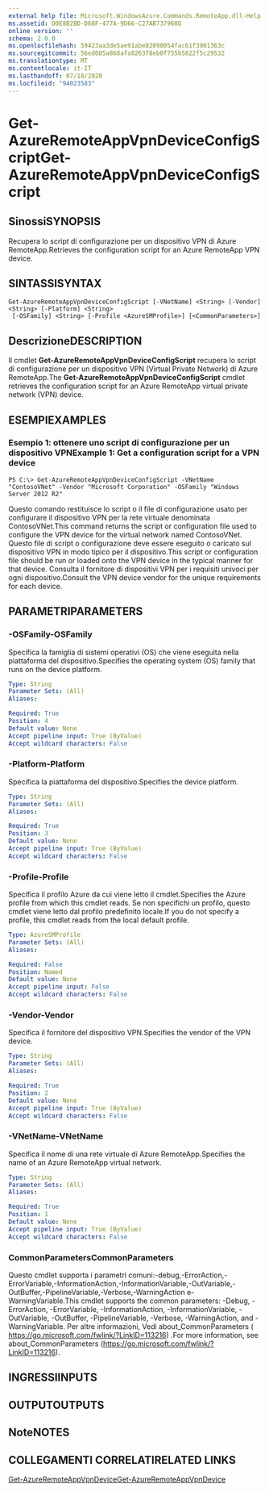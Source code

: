 ```yaml
---
external help file: Microsoft.WindowsAzure.Commands.RemoteApp.dll-Help.xml
ms.assetid: D0E8B2BD-D68F-477A-9D66-C27AB737960D
online version: ''
schema: 2.0.0
ms.openlocfilehash: 59423aa3de5ae91abe82090054fac61f3901363c
ms.sourcegitcommit: 56ed085a868afa8263f8eb0f755b5822f5c29532
ms.translationtype: MT
ms.contentlocale: it-IT
ms.lasthandoff: 07/18/2020
ms.locfileid: "94023583"
---
```

# <span data-ttu-id="86574-101">Get-AzureRemoteAppVpnDeviceConfigScript</span><span class="sxs-lookup"><span data-stu-id="86574-101">Get-AzureRemoteAppVpnDeviceConfigScript</span></span>

## <span data-ttu-id="86574-102">Sinossi</span><span class="sxs-lookup"><span data-stu-id="86574-102">SYNOPSIS</span></span>
<span data-ttu-id="86574-103">Recupera lo script di configurazione per un dispositivo VPN di Azure RemoteApp.</span><span class="sxs-lookup"><span data-stu-id="86574-103">Retrieves the configuration script for an Azure RemoteApp VPN device.</span></span>

## <span data-ttu-id="86574-104">SINTASSI</span><span class="sxs-lookup"><span data-stu-id="86574-104">SYNTAX</span></span>

```
Get-AzureRemoteAppVpnDeviceConfigScript [-VNetName] <String> [-Vendor] <String> [-Platform] <String>
 [-OSFamily] <String> [-Profile <AzureSMProfile>] [<CommonParameters>]
```

## <span data-ttu-id="86574-105">Descrizione</span><span class="sxs-lookup"><span data-stu-id="86574-105">DESCRIPTION</span></span>
<span data-ttu-id="86574-106">Il cmdlet **Get-AzureRemoteAppVpnDeviceConfigScript** recupera lo script di configurazione per un dispositivo VPN (Virtual Private Network) di Azure RemoteApp.</span><span class="sxs-lookup"><span data-stu-id="86574-106">The **Get-AzureRemoteAppVpnDeviceConfigScript** cmdlet retrieves the configuration script for an Azure RemoteApp virtual private network (VPN) device.</span></span>

## <span data-ttu-id="86574-107">ESEMPI</span><span class="sxs-lookup"><span data-stu-id="86574-107">EXAMPLES</span></span>

### <span data-ttu-id="86574-108">Esempio 1: ottenere uno script di configurazione per un dispositivo VPN</span><span class="sxs-lookup"><span data-stu-id="86574-108">Example 1: Get a configuration script for a VPN device</span></span>
```
PS C:\> Get-AzureRemoteAppVpnDeviceConfigScript -VNetName "ContosoVNet" -Vendor "Microsoft Corporation" -OSFamily "Windows Server 2012 R2"
```

<span data-ttu-id="86574-109">Questo comando restituisce lo script o il file di configurazione usato per configurare il dispositivo VPN per la rete virtuale denominata ContosoVNet.</span><span class="sxs-lookup"><span data-stu-id="86574-109">This command returns the script or configuration file used to configure the VPN device for the virtual network named ContosoVNet.</span></span>
<span data-ttu-id="86574-110">Questo file di script o configurazione deve essere eseguito o caricato sul dispositivo VPN in modo tipico per il dispositivo.</span><span class="sxs-lookup"><span data-stu-id="86574-110">This script or configuration file should be run or loaded onto the VPN device in the typical manner for that device.</span></span>
<span data-ttu-id="86574-111">Consulta il fornitore di dispositivi VPN per i requisiti univoci per ogni dispositivo.</span><span class="sxs-lookup"><span data-stu-id="86574-111">Consult the VPN device vendor for the unique requirements for each device.</span></span>

## <span data-ttu-id="86574-112">PARAMETRI</span><span class="sxs-lookup"><span data-stu-id="86574-112">PARAMETERS</span></span>

### <span data-ttu-id="86574-113">-OSFamily</span><span class="sxs-lookup"><span data-stu-id="86574-113">-OSFamily</span></span>
<span data-ttu-id="86574-114">Specifica la famiglia di sistemi operativi (OS) che viene eseguita nella piattaforma del dispositivo.</span><span class="sxs-lookup"><span data-stu-id="86574-114">Specifies the operating system (OS) family that runs on the device platform.</span></span>

```yaml
Type: String
Parameter Sets: (All)
Aliases: 

Required: True
Position: 4
Default value: None
Accept pipeline input: True (ByValue)
Accept wildcard characters: False
```

### <span data-ttu-id="86574-115">-Platform</span><span class="sxs-lookup"><span data-stu-id="86574-115">-Platform</span></span>
<span data-ttu-id="86574-116">Specifica la piattaforma del dispositivo.</span><span class="sxs-lookup"><span data-stu-id="86574-116">Specifies the device platform.</span></span>

```yaml
Type: String
Parameter Sets: (All)
Aliases: 

Required: True
Position: 3
Default value: None
Accept pipeline input: True (ByValue)
Accept wildcard characters: False
```

### <span data-ttu-id="86574-117">-Profile</span><span class="sxs-lookup"><span data-stu-id="86574-117">-Profile</span></span>
<span data-ttu-id="86574-118">Specifica il profilo Azure da cui viene letto il cmdlet.</span><span class="sxs-lookup"><span data-stu-id="86574-118">Specifies the Azure profile from which this cmdlet reads.</span></span>
<span data-ttu-id="86574-119">Se non specifichi un profilo, questo cmdlet viene letto dal profilo predefinito locale.</span><span class="sxs-lookup"><span data-stu-id="86574-119">If you do not specify a profile, this cmdlet reads from the local default profile.</span></span>

```yaml
Type: AzureSMProfile
Parameter Sets: (All)
Aliases: 

Required: False
Position: Named
Default value: None
Accept pipeline input: False
Accept wildcard characters: False
```

### <span data-ttu-id="86574-120">-Vendor</span><span class="sxs-lookup"><span data-stu-id="86574-120">-Vendor</span></span>
<span data-ttu-id="86574-121">Specifica il fornitore del dispositivo VPN.</span><span class="sxs-lookup"><span data-stu-id="86574-121">Specifies the vendor of the VPN device.</span></span>

```yaml
Type: String
Parameter Sets: (All)
Aliases: 

Required: True
Position: 2
Default value: None
Accept pipeline input: True (ByValue)
Accept wildcard characters: False
```

### <span data-ttu-id="86574-122">-VNetName</span><span class="sxs-lookup"><span data-stu-id="86574-122">-VNetName</span></span>
<span data-ttu-id="86574-123">Specifica il nome di una rete virtuale di Azure RemoteApp.</span><span class="sxs-lookup"><span data-stu-id="86574-123">Specifies the name of an Azure RemoteApp virtual network.</span></span>

```yaml
Type: String
Parameter Sets: (All)
Aliases: 

Required: True
Position: 1
Default value: None
Accept pipeline input: True (ByValue)
Accept wildcard characters: False
```

### <span data-ttu-id="86574-124">CommonParameters</span><span class="sxs-lookup"><span data-stu-id="86574-124">CommonParameters</span></span>
<span data-ttu-id="86574-125">Questo cmdlet supporta i parametri comuni:-debug,-ErrorAction,-ErrorVariable,-InformationAction,-InformationVariable,-OutVariable,-OutBuffer,-PipelineVariable,-Verbose,-WarningAction e-WarningVariable.</span><span class="sxs-lookup"><span data-stu-id="86574-125">This cmdlet supports the common parameters: -Debug, -ErrorAction, -ErrorVariable, -InformationAction, -InformationVariable, -OutVariable, -OutBuffer, -PipelineVariable, -Verbose, -WarningAction, and -WarningVariable.</span></span> <span data-ttu-id="86574-126">Per altre informazioni, Vedi about_CommonParameters ( https://go.microsoft.com/fwlink/?LinkID=113216) .</span><span class="sxs-lookup"><span data-stu-id="86574-126">For more information, see about_CommonParameters (https://go.microsoft.com/fwlink/?LinkID=113216).</span></span>

## <span data-ttu-id="86574-127">INGRESSI</span><span class="sxs-lookup"><span data-stu-id="86574-127">INPUTS</span></span>

## <span data-ttu-id="86574-128">OUTPUT</span><span class="sxs-lookup"><span data-stu-id="86574-128">OUTPUTS</span></span>

## <span data-ttu-id="86574-129">Note</span><span class="sxs-lookup"><span data-stu-id="86574-129">NOTES</span></span>

## <span data-ttu-id="86574-130">COLLEGAMENTI CORRELATI</span><span class="sxs-lookup"><span data-stu-id="86574-130">RELATED LINKS</span></span>

[<span data-ttu-id="86574-131">Get-AzureRemoteAppVpnDevice</span><span class="sxs-lookup"><span data-stu-id="86574-131">Get-AzureRemoteAppVpnDevice</span></span>](./Get-AzureRemoteAppVpnDevice.md)


